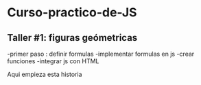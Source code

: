 # Curso-practico-de-JS

## Taller #1: figuras geómetricas


-primer paso : definir formulas
-implementar formulas en js
-crear funciones
-integrar js con HTML

Aqui empieza esta historia

